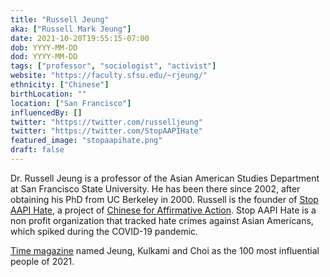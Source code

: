 ```yaml
---
title: "Russell Jeung"
aka: ["Russell Mark Jeung"]
date: 2021-10-20T19:55:15-07:00
dob: YYYY-MM-DD
dod: YYYY-MM-DD
tags: ["professor", "sociologist", "activist"]
website: "https://faculty.sfsu.edu/~rjeung/"
ethnicity: ["Chinese"]
birthLocation: ""
location: ["San Francisco"]
influencedBy: []
twitter: "https://twitter.com/russelljeung"
twitter: "https://twitter.com/StopAAPIHate"
featured_image: "stopaapihate.png"
draft: false
---
```


Dr. Russell Jeung is a professor of the Asian American Studies Department at San
Francisco State University. He has been there since 2002, after obtaining his
PhD from UC Berkeley in 2000. Russell is the founder of
[Stop AAPI Hate](https://stopaapihate.org/), a project of
[Chinese for Affirmative Action](https://caasf.org/). Stop AAPI Hate is a non
profit organization that tracked hate crimes against Asian Americans, which
spiked during the COVID-19 pandemic.

[Time magazine](https://time.com/collection/100-most-influential-people-2021/6096105/manjusha-kulkarni-russell-jeung-cynthia-choi/)
named Jeung, Kulkami and Choi as the 100 most influential people of 2021.
